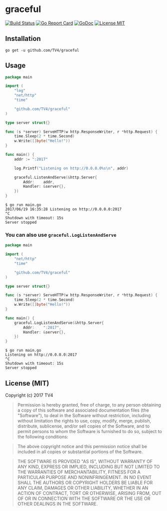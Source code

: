 # graceful

[![Build Status](https://travis-ci.org/TV4/graceful.svg?branch=master)](https://travis-ci.org/TV4/graceful)
[![Go Report Card](https://goreportcard.com/badge/github.com/TV4/graceful)](https://goreportcard.com/report/github.com/TV4/graceful)
[![GoDoc](https://img.shields.io/badge/godoc-reference-blue.svg?style=flat)](https://godoc.org/github.com/TV4/graceful)
[![License MIT](https://img.shields.io/badge/license-MIT-lightgrey.svg?style=flat)](https://github.com/TV4/graceful#license-mit)

## Installation

    go get -u github.com/TV4/graceful

## Usage

```go
package main

import (
	"log"
	"net/http"
	"time"

	"github.com/TV4/graceful"
)

type server struct{}

func (s *server) ServeHTTP(w http.ResponseWriter, r *http.Request) {
	time.Sleep(2 * time.Second)
	w.Write([]byte("Hello!"))
}

func main() {
	addr := ":2017"

	log.Printf("Listening on http://0.0.0.0%s\n", addr)

	graceful.ListenAndServe(&http.Server{
		Addr:    addr,
		Handler: &server{},
	})
}
```

```
$ go run main.go
2017/06/19 16:35:28 Listening on http://0.0.0.0:2017
^C
Shutdown with timeout: 15s
Server stopped
```

### You can also use `graceful.LogListenAndServe`

```go
package main

import (
	"net/http"
	"time"

	"github.com/TV4/graceful"
)

type server struct{}

func (s *server) ServeHTTP(w http.ResponseWriter, r *http.Request) {
	time.Sleep(2 * time.Second)
	w.Write([]byte("Hello!"))
}

func main() {
	graceful.LogListenAndServe(&http.Server{
		Addr:    ":2017",
		Handler: &server{},
	})
}
```

```
$ go run main.go
Listening on http://0.0.0.0:2017
^C
Shutdown with timeout: 15s
Server stopped
```

## License (MIT)

Copyright (c) 2017 TV4

> Permission is hereby granted, free of charge, to any person obtaining
> a copy of this software and associated documentation files (the
> "Software"), to deal in the Software without restriction, including
> without limitation the rights to use, copy, modify, merge, publish,
> distribute, sublicense, and/or sell copies of the Software, and to
> permit persons to whom the Software is furnished to do so, subject to
> the following conditions:

> The above copyright notice and this permission notice shall be
> included in all copies or substantial portions of the Software.

> THE SOFTWARE IS PROVIDED "AS IS", WITHOUT WARRANTY OF ANY KIND,
> EXPRESS OR IMPLIED, INCLUDING BUT NOT LIMITED TO THE WARRANTIES OF
> MERCHANTABILITY, FITNESS FOR A PARTICULAR PURPOSE AND
> NONINFRINGEMENT. IN NO EVENT SHALL THE AUTHORS OR COPYRIGHT HOLDERS BE
> LIABLE FOR ANY CLAIM, DAMAGES OR OTHER LIABILITY, WHETHER IN AN ACTION
> OF CONTRACT, TORT OR OTHERWISE, ARISING FROM, OUT OF OR IN CONNECTION
> WITH THE SOFTWARE OR THE USE OR OTHER DEALINGS IN THE SOFTWARE.
